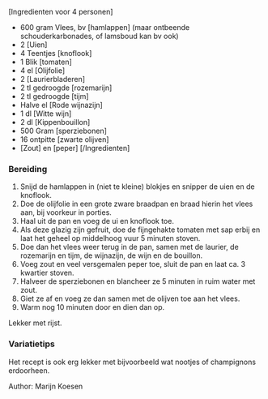 [Ingredienten voor 4 personen]
* 600 gram Vlees, bv [hamlappen] (maar ontbeende schouderkarbonades, of lamsboud kan bv ook)
* 2 [Uien]
* 4 Teentjes [knoflook]
* 1 Blik [tomaten]
* 4 el [Olijfolie]
* 2 [Laurierbladeren]
* 2 tl gedroogde [rozemarijn]
* 2 tl gedroogde [tijm]
* Halve el [Rode wijnazijn]
* 1 dl [Witte wijn]
* 2 dl [Kippenbouillon]
* 500 Gram [sperziebonen]
* 16 ontpitte [zwarte olijven]
* [Zout] en [peper]
[/Ingredienten]


### Bereiding

1. Snijd de hamlappen in (niet te kleine) blokjes en snipper de uien en de knoflook. 
2. Doe de olijfolie in een grote zware braadpan en braad hierin het vlees aan, bij voorkeur in porties. 
3. Haal uit de pan en voeg de ui en knoflook toe. 
4. Als deze glazig zijn gefruit, doe de fijngehakte tomaten met sap erbij en laat het geheel op middelhoog vuur 5 minuten stoven. 
5. Doe dan het vlees weer terug in de pan, samen met de laurier, de rozemarijn en tijm, de wijnazijn, de wijn en de bouillon. 
6. Voeg zout en veel versgemalen peper toe, sluit de pan en laat ca. 3 kwartier stoven.
7. Halveer de sperziebonen en blancheer ze 5 minuten in ruim water met zout. 
8. Giet ze af en voeg ze dan samen met de olijven toe aan het vlees. 
9. Warm nog 10 minuten door en dien dan op.

Lekker met rijst.

### Variatietips

Het recept is ook erg lekker met bijvoorbeeld wat nootjes of champignons erdoorheen.

Author: Marijn Koesen